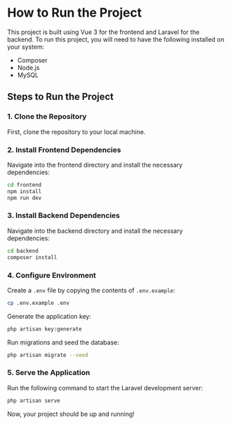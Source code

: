 # How to Run the Project

This project is built using Vue 3 for the frontend and Laravel for the backend. To run this project, you will need to have the following installed on your system:

- Composer
- Node.js
- MySQL

## Steps to Run the Project

### 1. Clone the Repository

First, clone the repository to your local machine.

### 2. Install Frontend Dependencies

Navigate into the frontend directory and install the necessary dependencies:

```bash
cd frontend
npm install
npm run dev
```

### 3. Install Backend Dependencies

Navigate into the backend directory and install the necessary dependencies:

```bash
cd backend
composer install
```

### 4. Configure Environment

Create a `.env` file by copying the contents of `.env.example`:

```bash
cp .env.example .env
```

Generate the application key:

```bash
php artisan key:generate
```

Run migrations and seed the database:

```bash
php artisan migrate --seed
```

### 5. Serve the Application

Run the following command to start the Laravel development server:

```bash
php artisan serve
```

Now, your project should be up and running!